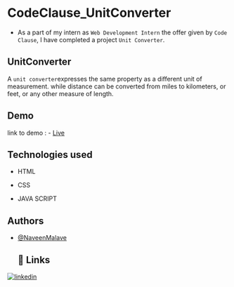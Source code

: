 # CodeClause_UnitConverter
- As a part of my intern as  `Web Development Intern`  the offer given by `Code Clause`,
 I have completed a project `Unit Converter`.
## UnitConverter
A `unit converter`expresses the same property as a different unit of measurement. while distance can be converted from miles to kilometers, or feet, or any other measure of length.
## Demo

 link to demo : - [Live](https://naveenmalave.github.io/CodeClause_UnitConverter/)
 ## Technologies used

- HTML

- CSS
  
- JAVA SCRIPT
 ## Authors

- [@NaveenMalave](https://github.com/NaveenMalave)
  ## 🔗 Links

[![linkedin](https://img.shields.io/badge/linkedin-0A66C2?style=for-the-badge&logo=linkedin&logoColor=white)](https://www.linkedin.com/in/navanishwara-rao-malave-4ab6ba247)

